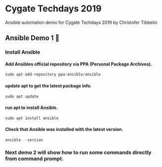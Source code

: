 # Cygate Techdays 2019
Ansible automation demo for Cygate Techdays 2019 by Christofer Tibbelin

## Ansible Demo 1 :dvd:

### Install Ansible

#### Add Ansibles official repository via PPA (Personal Package Archives).
```C
sudo apt-add-repository ppa:ansible/ansible
```

#### update apt to get the latest package info.
```C
sudo apt update
```

#### run apt to install Ansible.
```C
sudo apt install ansible
```

#### Check that Ansible was installed with the latest version.
```C
ansible --version
```

### Next demo 2 will show how to run some commands directly from command prompt.
